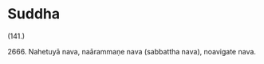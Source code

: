 

# Suddha







(141.)

2666\. Nahetuyā nava, naārammaṇe nava (sabbattha nava), noavigate nava.



